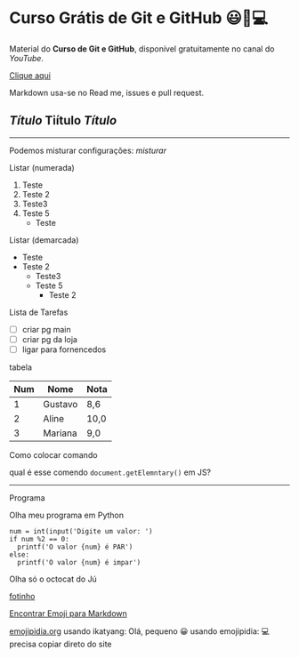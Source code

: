 # Curso Grátis de Git e GitHub 😃🥰💻
Material do **Curso de Git e GitHub**, disponível gratuitamente no canal do *YouTube*.

[Clique aqui](https://www.youtube.com/watch?v=xEKo29OWILE&list=PLHz_AreHm4dm7ZULPAmadvNhH6vk9oNZA)

Markdown usa-se no Read me, issues e pull request.


*Título*
**Tiítulo**
***Título***
---
***

Podemos misturar configurações:
_*misturar*_

Listar (numerada)
1. Teste
0. Teste 2
  1. Teste3
  1. Teste 5
      * Teste 
      
Listar (demarcada) 
* Teste
* Teste 2
  * Teste3
  * Teste 5
      * Teste 2
      
      
Lista de Tarefas

- [ ] criar pg main
- [ ] criar pg da loja
- [ ] ligar para fornencedos

tabela

Num | Nome | Nota
---|---|---
1|Gustavo|8,6
2|Aline|10,0
3|Mariana|9,0

Como colocar comando 

qual é esse comendo `document.getElemntary()` em JS?

****

Programa

Olha meu programa em Python

````
num = int(input('Digite um valor: ')
if num %2 == 0:
  printf('O valor {num} é PAR')
else:
  printf('O valor {num} é impar')

````
Olha só o octocat do Jú

[fotinho](https://github.com/robertacristinaabreu01/git-github/blob/master/juju.PNG)

[Encontrar Emoji para Markdown](https://github.com/ikatyang/emoji-cheat-sheet)

[emojipidia.org](https://emojipedia.org/)
usando ikatyang: Olá, pequeno :grinning:
usando emojipidia: 💻 precisa copiar direto do site 
